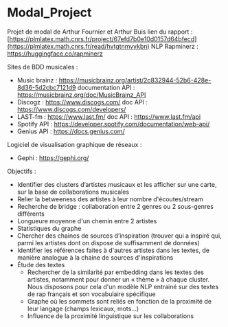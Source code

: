 # Modal_Project
Projet de modal de Arthur Fournier et Arthur Buis
lien du rapport : [https://plmlatex.math.cnrs.fr/project/67efd7b0e10d0157d64bfecd](https://plmlatex.math.cnrs.fr/read/hvtgtnmvykbn)
NLP Rapminerz : https://huggingface.co/rapminerz


Sites de BDD musicales :
- Music brainz : https://musicbrainz.org/artist/2c832944-52b6-428e-8d36-5d2cbc7121d9
documentation API : https://musicbrainz.org/doc/MusicBrainz_API
- Discogz : https://www.discogs.com/
doc API : https://www.discogs.com/developers/
- LAST-fm : https://www.last.fm/
doc API : https://www.last.fm/api
- Spotify API : https://developer.spotify.com/documentation/web-api/
- Genius API : https://docs.genius.com/

Logiciel de visualisation graphique de réseaux :
- Gephi : https://gephi.org/

Objectifs :
-	Identifier des clusters d’artistes musicaux et les afficher sur une carte, sur la base de collaborations musicales
  - Relier la betweeness des artistes à leur nombre d'écoutes/stream
  - Recherche de bridge : collaboration entre 2 genres ou 2 sous-genres différents
  - Longueure moyenne d'un chemin entre 2 artistes
  - Statistiques du graphe
-	Chercher des chaines de sources d’inspiration (trouver qui a inspiré qui, parmi les artistes dont on dispose de suffisamment de données)
-	Identifier les références faites à d'autres artistes dans les textes, de manière analogue à la chaine de sources d'inspirations
- Étude des textes
  -	Rechercher de la similarité par embedding dans les textes des artistes, notamment pour donner un « thème » à chaque cluster. Nous disposons pour cela d'un modèle NLP entrainé sur des textes de rap français et son vocabulaire spécifique
  - Graphe où les sommets sont reliés en fonction de la proximité de leur langage (champs lexicaux, mots...)
  - Influence de la proximité linguistique sur les collaborations
